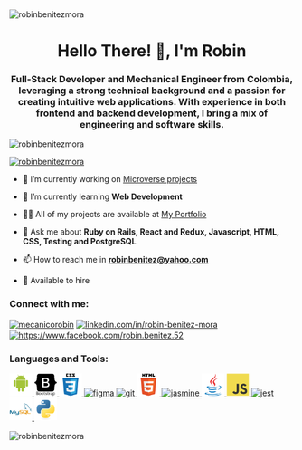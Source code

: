 <img src="https://user-images.githubusercontent.com/90795408/185757659-cd433fe2-e608-4833-be58-2f174a4aaa3d.jpg" align="center" alt="robinbenitezmora" />

<h1 align="center">Hello There! 👋, I'm Robin</h1>

<h3 align="center">Full-Stack Developer and Mechanical Engineer from Colombia, leveraging a strong technical background and a passion for creating intuitive web applications. With experience in both frontend and backend development, I bring a mix of engineering and software skills.</h3>

<p align="left"> <img src="https://komarev.com/ghpvc/?username=robinbenitezmora&label=Profile%20views&color=0e75b6&style=flat" alt="robinbenitezmora" /> </p>

<p align="left"> <a href="https://github.com/ryo-ma/github-profile-trophy"><img src="https://github-profile-trophy.vercel.app/?username=robinbenitezmora" alt="robinbenitezmora" /></a> </p>

- 🔭 I’m currently working on [Microverse projects](https://robinbenitezmora.github.io/ToDoList-Webpack/dist)

- 🌱 I’m currently learning **Web Development**

- 👨‍💻 All of my projects are available at [My Portfolio](https://melodious-pony-b93dcb.netlify.app)

- 💬 Ask me about **Ruby on Rails, React and Redux, Javascript, HTML, CSS, Testing and PostgreSQL**

- 📫 How to reach me in **robinbenitez@yahoo.com**

- 🦾 Available to hire 

<h3 align="left">Connect with me:</h3>
<p align="left">
<a href="https://twitter.com/mecanicorobin" target="blank"><img align="center" src="https://raw.githubusercontent.com/rahuldkjain/github-profile-readme-generator/master/src/images/icons/Social/twitter.svg" alt="mecanicorobin" height="30" width="40" /></a>
<a href="https://linkedin.com/in/linkedin.com/in/robin-benitez-mora" target="blank"><img align="center" src="https://raw.githubusercontent.com/rahuldkjain/github-profile-readme-generator/master/src/images/icons/Social/linked-in-alt.svg" alt="linkedin.com/in/robin-benitez-mora" height="30" width="40" /></a>
<a href="https://fb.com/https://www.facebook.com/robin.benitez.52" target="blank"><img align="center" src="https://raw.githubusercontent.com/rahuldkjain/github-profile-readme-generator/master/src/images/icons/Social/facebook.svg" alt="https://www.facebook.com/robin.benitez.52" height="30" width="40" /></a>
</p>

<h3 align="left">Languages and Tools:</h3>
<p align="left"> <a href="https://developer.android.com" target="_blank" rel="noreferrer"> <img src="https://raw.githubusercontent.com/devicons/devicon/master/icons/android/android-original-wordmark.svg" alt="android" width="40" height="40"/> </a> <a href="https://getbootstrap.com" target="_blank" rel="noreferrer"> <img src="https://raw.githubusercontent.com/devicons/devicon/master/icons/bootstrap/bootstrap-plain-wordmark.svg" alt="bootstrap" width="40" height="40"/> </a> <a href="https://www.w3schools.com/css/" target="_blank" rel="noreferrer"> <img src="https://raw.githubusercontent.com/devicons/devicon/master/icons/css3/css3-original-wordmark.svg" alt="css3" width="40" height="40"/> </a> <a href="https://www.figma.com/" target="_blank" rel="noreferrer"> <img src="https://www.vectorlogo.zone/logos/figma/figma-icon.svg" alt="figma" width="40" height="40"/> </a> <a href="https://git-scm.com/" target="_blank" rel="noreferrer"> <img src="https://www.vectorlogo.zone/logos/git-scm/git-scm-icon.svg" alt="git" width="40" height="40"/> </a> <a href="https://www.w3.org/html/" target="_blank" rel="noreferrer"> <img src="https://raw.githubusercontent.com/devicons/devicon/master/icons/html5/html5-original-wordmark.svg" alt="html5" width="40" height="40"/> </a> <a href="https://jasmine.github.io/" target="_blank" rel="noreferrer"> <img src="https://www.vectorlogo.zone/logos/jasmine/jasmine-icon.svg" alt="jasmine" width="40" height="40"/> </a> <a href="https://www.java.com" target="_blank" rel="noreferrer"> <img src="https://raw.githubusercontent.com/devicons/devicon/master/icons/java/java-original.svg" alt="java" width="40" height="40"/> </a> <a href="https://developer.mozilla.org/en-US/docs/Web/JavaScript" target="_blank" rel="noreferrer"> <img src="https://raw.githubusercontent.com/devicons/devicon/master/icons/javascript/javascript-original.svg" alt="javascript" width="40" height="40"/> </a> <a href="https://jestjs.io" target="_blank" rel="noreferrer"> <img src="https://www.vectorlogo.zone/logos/jestjsio/jestjsio-icon.svg" alt="jest" width="40" height="40"/> </a> <a href="https://www.mysql.com/" target="_blank" rel="noreferrer"> <img src="https://raw.githubusercontent.com/devicons/devicon/master/icons/mysql/mysql-original-wordmark.svg" alt="mysql" width="40" height="40"/> </a> <a href="https://www.python.org" target="_blank" rel="noreferrer"> <img src="https://raw.githubusercontent.com/devicons/devicon/master/icons/python/python-original.svg" alt="python" width="40" height="40"/> </a> </p>

<p><img align="center" src="https://github-readme-stats.vercel.app/api/top-langs?username=robinbenitezmora&show_icons=true&locale=en&layout=compact" alt="robinbenitezmora" /></p>

